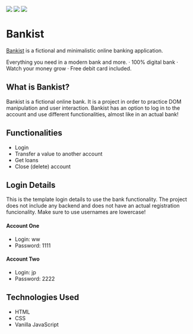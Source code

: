 <img src="https://github.com/rc1dgp/rc-bankist/main/img/project-preview-01.png?raw=true" ></img>
<img src="https://github.com/rc1dgp/rc-bankist/main/img/project-preview-02.png?raw=true" ></img>
<img src="https://github.com/rc1dgp/rc-bankist/main/img/project-preview-03.png?raw=true" ></img>

# Bankist

<a href="https://rc-bankist.netlify.app/">Bankist</a> is a fictional and minimalistic online banking application.

Everything you need in a modern bank and more.
· 100% digital bank
· Watch your money grow
· Free debit card included.

## What is Bankist?

Bankist is a fictional online bank. It is a project in order to practice DOM manipulation and user interaction. Bankist has an option to log in to the account and use different functionalities, almost like in an actual bank!

## Functionalities

- Login
- Transfer a value to another account
- Get loans
- Close (delete) account

## Login Details

This is the template login details to use the bank functionality. The project does not include any backend and does not have an actual registration funcionality. Make sure to use usernames are lowercase!

#### Account One

- Login: ww
- Password: 1111

#### Account Two

- Login: jp
- Password: 2222

## Technologies Used

- HTML
- CSS
- Vanilla JavaScript
